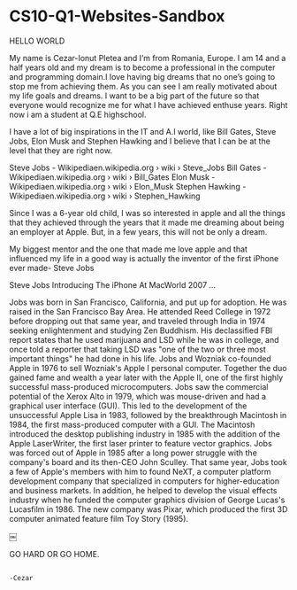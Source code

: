 # CS10-Q1-Websites-Sandbox
HELLO WORLD

My name is Cezar-Ionut Pletea and I’m from Romania, Europe. I am 14 and a half years old and my dream is to become a professional in the computer and programming domain.I love having big dreams that no one’s going to stop me from achieving them. As you can see I am really motivated about my life goals and dreams. I want to be a big part of the future so that everyone would recognize me for what I have achieved enthuse years. Right now i am a student at Q.E highschool.
<!--On queen e add the website-->

I have a lot of big inspirations in the IT and A.I world, like Bill Gates, Steve Jobs, Elon Musk and Stephen Hawking and I believe that I can be at the level that they are right now.

Steve Jobs - Wikipediaen.wikipedia.org › wiki › Steve_Jobs
Bill Gates - Wikipediaen.wikipedia.org › wiki › Bill_Gates
Elon Musk - Wikipediaen.wikipedia.org › wiki › Elon_Musk
Stephen Hawking - Wikipediaen.wikipedia.org › wiki › Stephen_Hawking

Since I was a 6-year old child, I was so interested in apple and all the things that they achieved through the years that it made me dreaming about being an employer at Apple. But, in a few years, this will not be only a dream.
<!--apple wbsite-->

My biggest mentor and the one that made me love apple and that influenced my life in a good way is actually the inventor of the first iPhone ever made- Steve Jobs

Steve Jobs Introducing The iPhone At MacWorld 2007 ...

Jobs was born in San Francisco, California, and put up for adoption. He was raised in the San Francisco Bay Area. He attended Reed College in 1972 before dropping out that same year, and traveled through India in 1974 seeking enlightenment and studying Zen Buddhism. His declassified FBI report states that he used marijuana and LSD while he was in college, and once told a reporter that taking LSD was "one of the two or three most important things" he had done in his life.
Jobs and Wozniak co-founded Apple in 1976 to sell Wozniak's Apple I personal computer. Together the duo gained fame and wealth a year later with the Apple II, one of the first highly successful mass-produced microcomputers. Jobs saw the commercial potential of the Xerox Alto in 1979, which was mouse-driven and had a graphical user interface (GUI). This led to the development of the unsuccessful Apple Lisa in 1983, followed by the breakthrough Macintosh in 1984, the first mass-produced computer with a GUI. The Macintosh introduced the desktop publishing industry in 1985 with the addition of the Apple LaserWriter, the first laser printer to feature vector graphics. Jobs was forced out of Apple in 1985 after a long power struggle with the company's board and its then-CEO John Sculley. That same year, Jobs took a few of Apple's members with him to found NeXT, a computer platform development company that specialized in computers for higher-education and business markets. In addition, he helped to develop the visual effects industry when he funded the computer graphics division of George Lucas's Lucasfilm in 1986. The new company was Pixar, which produced the first 3D computer animated feature film Toy Story (1995).


￼


GO HARD OR GO HOME.      


                                                                                     -Cezar
